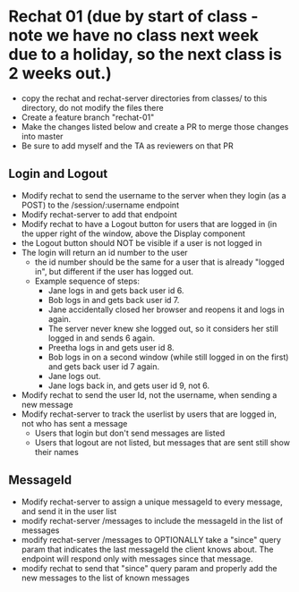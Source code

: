# Rechat 01 (due by start of class - note we have no class next week due to a holiday, so the next class is 2 weeks out.)

* copy the rechat and rechat-server directories from classes/ to this directory, do not modify the files there
* Create a feature branch "rechat-01"
* Make the changes listed below and create a PR to merge those changes into master
* Be sure to add myself and the TA as reviewers on that PR

## Login and Logout

* Modify rechat to send the username to the server when they login (as a POST) to the /session/:username endpoint
* Modify rechat-server to add that endpoint
* Modify rechat to have a Logout button for users that are logged in (in the upper right of the window, above the Display component
* the Logout button should NOT be visible if a user is not logged in
* The login will return an id number to the user
    * the id number should be the same for a user that is already "logged in", but different if the user has logged out.
    * Example sequence of steps:
        - Jane logs in and gets back user id 6.  
        - Bob logs in and gets back user id 7.  
        - Jane accidentally closed her browser and reopens it and logs in again.  
        - The server never knew she logged out, so it considers her still logged in and sends 6 again.  
        - Preetha logs in and gets user id 8.  
        - Bob logs in on a second window (while still logged in on the first) and gets back user id 7 again.  
        - Jane logs out.   
        - Jane logs back in, and gets user id 9, not 6.
* Modify rechat to send the user Id, not the username, when sending a new message
* Modify rechat-server to track the userlist by users that are logged in, not who has sent a message
    * Users that login but don't send messages are listed
    * Users that logout are not listed, but messages that are sent still show their names

## MessageId 

* Modify rechat-server to assign a unique messageId to every message, and send it in the user list
* modify rechat-server /messages to include the messageId in the list of messages
* modify rechat-server /messages to OPTIONALLY take a "since" query param that indicates the last messageId the client knows about.  The endpoint will respond only with messages since that message.
* modify rechat to send that "since" query param and properly add the new messages to the list of known messages

